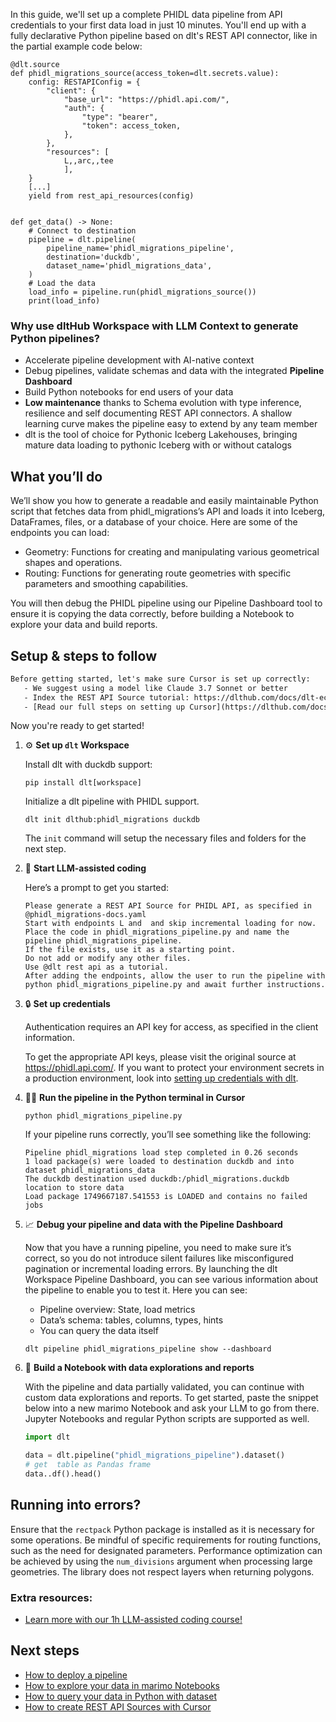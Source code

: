 In this guide, we'll set up a complete PHIDL data pipeline from API credentials to your first data load in just 10 minutes. You'll end up with a fully declarative Python pipeline based on dlt's REST API connector, like in the partial example code below:

```python-outcome
@dlt.source
def phidl_migrations_source(access_token=dlt.secrets.value):
    config: RESTAPIConfig = {
        "client": {
            "base_url": "https://phidl.api.com/",
            "auth": {
                "type": "bearer",
                "token": access_token,
            },
        },
        "resources": [
            L,,arc,,tee
            ],
    }
    [...]
    yield from rest_api_resources(config)


def get_data() -> None:
    # Connect to destination
    pipeline = dlt.pipeline(
        pipeline_name='phidl_migrations_pipeline',
        destination='duckdb',
        dataset_name='phidl_migrations_data', 
    )
    # Load the data
    load_info = pipeline.run(phidl_migrations_source())
    print(load_info) 
```

### Why use dltHub Workspace with LLM Context to generate Python pipelines?

- Accelerate pipeline development with AI-native context
- Debug pipelines, validate schemas and data with the integrated **Pipeline Dashboard**
- Build Python notebooks for end users of your data
- **Low maintenance** thanks to Schema evolution with type inference, resilience and self documenting REST API connectors. A shallow learning curve makes the pipeline easy to extend by any team member
- dlt is the tool of choice for Pythonic Iceberg Lakehouses, bringing mature data loading to pythonic Iceberg with or without catalogs

## What you’ll do

We’ll show you how to generate a readable and easily maintainable Python script that fetches data from phidl_migrations’s API and loads it into Iceberg, DataFrames, files, or a database of your choice. Here are some of the endpoints you can load:

- Geometry: Functions for creating and manipulating various geometrical shapes and operations.
- Routing: Functions for generating route geometries with specific parameters and smoothing capabilities.

You will then debug the PHIDL pipeline using our Pipeline Dashboard tool to ensure it is copying the data correctly, before building a Notebook to explore your data and build reports.

## Setup & steps to follow

```default
Before getting started, let's make sure Cursor is set up correctly:
   - We suggest using a model like Claude 3.7 Sonnet or better
   - Index the REST API Source tutorial: https://dlthub.com/docs/dlt-ecosystem/verified-sources/rest_api/ and add it to context as **@dlt rest api**
   - [Read our full steps on setting up Cursor](https://dlthub.com/docs/dlt-ecosystem/llm-tooling/cursor-restapi#23-configuring-cursor-with-documentation)
```

Now you're ready to get started!

1. ⚙️ **Set up `dlt` Workspace**
    
    Install dlt with duckdb support:
    ```shell
    pip install dlt[workspace]
    ```

    Initialize a dlt pipeline with PHIDL support.
    ```shell
    dlt init dlthub:phidl_migrations duckdb
    ```

    The `init` command will setup the necessary files and folders for the next step.
    
2. 🤠 **Start LLM-assisted coding**
    
    Here’s a prompt to get you started:
    
    ```prompt
    Please generate a REST API Source for PHIDL API, as specified in @phidl_migrations-docs.yaml 
    Start with endpoints L and  and skip incremental loading for now. 
    Place the code in phidl_migrations_pipeline.py and name the pipeline phidl_migrations_pipeline. 
    If the file exists, use it as a starting point. 
    Do not add or modify any other files. 
    Use @dlt rest api as a tutorial. 
    After adding the endpoints, allow the user to run the pipeline with python phidl_migrations_pipeline.py and await further instructions.
    ```

    
3. 🔒 **Set up credentials** 
    
    Authentication requires an API key for access, as specified in the client information.
    
    To get the appropriate API keys, please visit the original source at https://phidl.api.com/.
    If you want to protect your environment secrets in a production environment, look into [setting up credentials with dlt](https://dlthub.com/docs/walkthroughs/add_credentials).
    
4. 🏃‍♀️ **Run the pipeline in the Python terminal in Cursor**
    
    ```shell
    python phidl_migrations_pipeline.py
    ```
    
    If your pipeline runs correctly, you’ll see something like the following:
    
    ```shell
    Pipeline phidl_migrations load step completed in 0.26 seconds
    1 load package(s) were loaded to destination duckdb and into dataset phidl_migrations_data
    The duckdb destination used duckdb:/phidl_migrations.duckdb location to store data
    Load package 1749667187.541553 is LOADED and contains no failed jobs
    ```
    
5. 📈 **Debug your pipeline and data with the Pipeline Dashboard**

    Now that you have a running pipeline, you need to make sure it’s correct, so you do not introduce silent failures like misconfigured pagination or incremental loading errors. By launching the dlt Workspace Pipeline Dashboard, you can see various information about the pipeline to enable you to test it. Here you can see:
    - Pipeline overview: State, load metrics
    - Data’s schema: tables, columns, types, hints
    - You can query the data itself
    
    ```shell
    dlt pipeline phidl_migrations_pipeline show --dashboard
    ```
    
6. 🐍 **Build a Notebook with data explorations and reports**

    With the pipeline and data partially validated, you can continue with custom data explorations and reports. To get started, paste the snippet below into a new marimo Notebook and ask your LLM to go from there. Jupyter Notebooks and regular Python scripts are supported as well.

    
    ```python
    import dlt

   data = dlt.pipeline("phidl_migrations_pipeline").dataset()
   # get  table as Pandas frame
   data..df().head()
    ```

## Running into errors?

Ensure that the `rectpack` Python package is installed as it is necessary for some operations. Be mindful of specific requirements for routing functions, such as the need for designated parameters. Performance optimization can be achieved by using the `num_divisions` argument when processing large geometries. The library does not respect layers when returning polygons.

### Extra resources:

- [Learn more with our 1h LLM-assisted coding course!](https://www.youtube.com/watch?v=GGid70rnJuM)

## Next steps

- [How to deploy a pipeline](https://dlthub.com/docs/walkthroughs/deploy-a-pipeline)
- [How to explore your data in marimo Notebooks](https://dlthub.com/docs/general-usage/dataset-access/marimo)
- [How to query your data in Python with dataset](https://dlthub.com/docs/general-usage/dataset-access/dataset)
- [How to create REST API Sources with Cursor](https://dlthub.com/docs/dlt-ecosystem/llm-tooling/cursor-restapi)